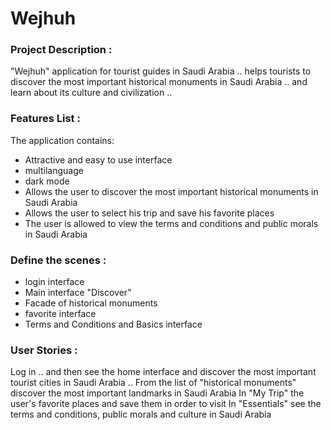 # Wejhuh

### Project Description :
"Wejhuh"
application for tourist guides in Saudi Arabia .. helps tourists to discover the most important historical monuments in Saudi Arabia ..
and learn about its culture and civilization ..


### Features List :
The application contains:
- Attractive and easy to use interface
- multilanguage
- dark mode
- Allows the user to discover the most important historical monuments in Saudi Arabia
- Allows the user to select his trip and save his favorite places
- The user is allowed to view the terms and conditions and public morals in Saudi Arabia


### Define the scenes :
- login interface
- Main interface "Discover"
- Facade of historical monuments
- favorite interface
- Terms and Conditions and Basics interface


### User Stories :
Log in .. and then see the home interface and discover the most important tourist cities in Saudi Arabia
.. From the list of "historical monuments" discover the most important landmarks in Saudi Arabia
In "My Trip" the user's favorite places and save them in order to visit
In "Essentials" see the terms and conditions, public morals and culture in Saudi Arabia
